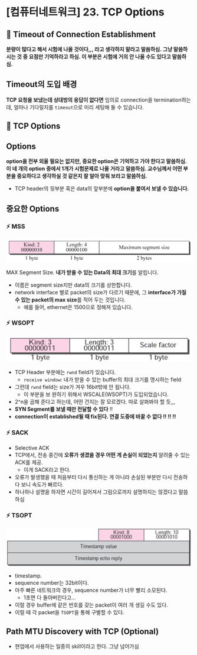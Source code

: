 # [컴퓨터네트워크] 23. TCP Options

<aside>

# 💖 Timeout of Connection Establishment

</aside>

<aside>

**분량이 많다고 해서 시험에 나올 것이다,,, 라고 생각하지 말라고 말씀하심. 그냥 말씀하시는 것 중 요점만 기억하라고 하심. 이 부분은 시험에 거의 안 나올 수도 있다고 말씀하심.**

</aside>

## Timeout의 도입 배경

**TCP 요청을 보냈는데 상대방의 응답이 없다면** 임의로 connection을 termination하는데, 얼마나 기다릴지를 `timeout`으로 미리 세팅해 둘 수 있습니다.

<aside>

# 💖 TCP Options

</aside>

## Options

<aside>

**option을 전부 외울 필요는 없지만, 중요한 option은 기억하고 가야 한다고 말씀하심. 이 네 개의 option 중에서 1개가 시험문제로 나올 거라고 말씀하심. 교수님께서 어떤 부분을 중요하다고 생각하실 것 같은지 잘 알아 맞춰 보라고 말씀하심.**

</aside>

- TCP header의 뒷부분 혹은 data의 앞부분에 **option을 붙여서 보낼 수 있습니다.**

## 중요한 Options

### ⚡ MSS

![image.png](%5B%E1%84%8F%E1%85%A5%E1%86%B7%E1%84%91%E1%85%B2%E1%84%90%E1%85%A5%E1%84%82%E1%85%A6%E1%84%90%E1%85%B3%E1%84%8B%E1%85%AF%E1%84%8F%E1%85%B3%5D%2023%20TCP%20Options%201843f66f522580559e32eb2b7b1f58b7/image.png)

MAX Segment Size. **내가 받을 수 있는 Data의 최대 크기**를 알립니다.

- 이름은 segment size지만 data의 크기를 상한합니다.
- network interface 별로 packet의 size가 다르기 때문에, 그 **interface가 가질 수 있는 packet의 max size**를 적어 두는 것입니다.
    - 예를 들어, ethernet은 1500으로 정해져 있습니다.

### ⚡ WSOPT

![image.png](%5B%E1%84%8F%E1%85%A5%E1%86%B7%E1%84%91%E1%85%B2%E1%84%90%E1%85%A5%E1%84%82%E1%85%A6%E1%84%90%E1%85%B3%E1%84%8B%E1%85%AF%E1%84%8F%E1%85%B3%5D%2023%20TCP%20Options%201843f66f522580559e32eb2b7b1f58b7/image%201.png)

- TCP Header 부분에는 `rwnd` field가 있습니다.
    - `receive window`: 내가 받을 수 있는 buffer의 최대 크기를 명시하는 field
- 그런데 `rwnd` field는 size가 겨우 16bit밖에 안 됩니다.
    - 이 부분을 보 완하기 위해서 WSCALE(WSOPT)가 도입되었습니다.
- 2^n을 곱해 준다고 하는데, 어떤 건지는 잘 모르겠다. 따로 살펴봐야 할 듯,,,
- **SYN Segment를 보낼 때만 전달할 수 있다** !!
- **connection이 established될 때 fix된다. 연결 도중에 바꿀 수 없다 !! !! !!**

### ⚡ SACK

- Selective ACK
- TCP에서, 전송 중간에 **오류가 생겼을 경우 어떤 게 손실이 되었는지** 알려줄 수 있는 ACK를 제공.
    - 이게 SACK라고 한다.
- 오류가 발생했을 때 처음부터 다시 통신하는 게 아니라 손실된 부분만 다시 전송하다 보니 속도가 빠르다.
- 하나하나 설명을 하자면 시간이 길어져서 그림으로까지 설명하지는 않겠다고 말씀하심

### ⚡ TSOPT

![image.png](%5B%E1%84%8F%E1%85%A5%E1%86%B7%E1%84%91%E1%85%B2%E1%84%90%E1%85%A5%E1%84%82%E1%85%A6%E1%84%90%E1%85%B3%E1%84%8B%E1%85%AF%E1%84%8F%E1%85%B3%5D%2023%20TCP%20Options%201843f66f522580559e32eb2b7b1f58b7/image%202.png)

- timestamp.
- sequence number는 32bit이다.
- 아주 빠른 네트워크의 경우, sequence number가 너무 빨리 소모된다.
    - 1초면 다 돌아버린다고…
- 이럴 경우 buffer에 같은 번호를 갖는 packet이 여러 개 생길 수도 있다.
- 이럴 때 각 packet을 `TSOPT`을 통해 구별할 수 있다.

## Path MTU Discovery with TCP (Optional)

- 현업에서 사용하는 일종의 skill이라고 한다. 그냥 넘어가심